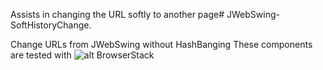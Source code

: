 Assists in changing the URL softly to another page#   J W e b S w i n g - S o f t H i s t o r y C h a n g e .   C h a n g e   U R L s   f r o m   J W e b S w i n g   w i t h o u t   H a s h B a n g i n g  These components are tested with ![alt BrowserStack](https://bstacksupport.zendesk.com/attachments/token/ZbwSzMlt8HaSgOBgmGVHtpTNV/?name=Logo-01.svg) 